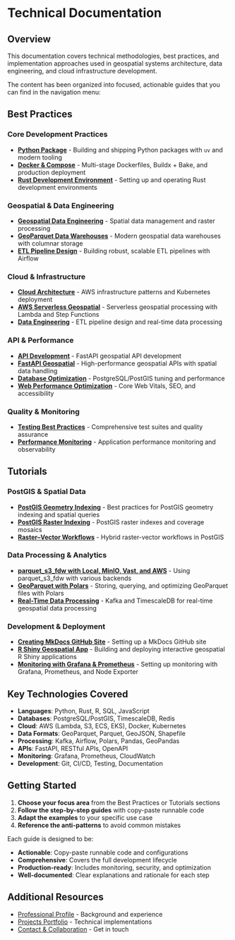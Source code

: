 # Technical Documentation

## Overview

This documentation covers technical methodologies, best practices, and implementation approaches used in geospatial systems architecture, data engineering, and cloud infrastructure development.

The content has been organized into focused, actionable guides that you can find in the navigation menu:

## Best Practices

### Core Development Practices
- **[Python Package](best-practices/python/python-package.md)** - Building and shipping Python packages with `uv` and modern tooling
- **[Docker & Compose](best-practices/docker-infrastructure/docker-and-compose.md)** - Multi-stage Dockerfiles, Buildx + Bake, and production deployment
- **[Rust Development Environment](best-practices/rust/rust-dev-environment.md)** - Setting up and operating Rust development environments

### Geospatial & Data Engineering
- **[Geospatial Data Engineering](best-practices/database-data/geospatial-data-engineering.md)** - Spatial data management and raster processing
- **[GeoParquet Data Warehouses](best-practices/database-data/geoparquet-data-warehouses.md)** - Modern geospatial data warehouses with columnar storage
- **[ETL Pipeline Design](best-practices/database-data/etl-pipeline-design.md)** - Building robust, scalable ETL pipelines with Airflow

### Cloud & Infrastructure
- **[Cloud Architecture](best-practices/architecture-design/cloud-architecture.md)** - AWS infrastructure patterns and Kubernetes deployment
- **[AWS Serverless Geospatial](best-practices/database-data/aws-serverless-geospatial.md)** - Serverless geospatial processing with Lambda and Step Functions
- **[Data Engineering](best-practices/database-data/data-engineering.md)** - ETL pipeline design and real-time data processing

### API & Performance
- **[API Development](best-practices/python/api-development.md)** - FastAPI geospatial API development
- **[FastAPI Geospatial](best-practices/python/fastapi-geospatial.md)** - High-performance geospatial APIs with spatial data handling
- **[Database Optimization](best-practices/database-data/database-optimization.md)** - PostgreSQL/PostGIS tuning and performance
- **[Web Performance Optimization](best-practices/python/web-performance-optimization.md)** - Core Web Vitals, SEO, and accessibility

### Quality & Monitoring
- **[Testing Best Practices](best-practices/operations-monitoring/testing-best-practices.md)** - Comprehensive test suites and quality assurance
- **[Performance Monitoring](best-practices/operations-monitoring/performance-monitoring.md)** - Application performance monitoring and observability

## Tutorials

### PostGIS & Spatial Data
- **[PostGIS Geometry Indexing](tutorials/database-data-engineering/postgis-geometry-indexing.md)** - Best practices for PostGIS geometry indexing and spatial queries
- **[PostGIS Raster Indexing](tutorials/database-data-engineering/postgis-raster-indexing.md)** - PostGIS raster indexes and coverage mosaics
- **[Raster–Vector Workflows](tutorials/database-data-engineering/postgis-raster-vector-workflows.md)** - Hybrid raster-vector workflows in PostGIS

### Data Processing & Analytics
- **[parquet_s3_fdw with Local, MinIO, Vast, and AWS](tutorials/database-data-engineering/parquet-s3-fdw.md)** - Using parquet_s3_fdw with various backends
- **[GeoParquet with Polars](tutorials/database-data-engineering/geoparquet-with-polars.md)** - Storing, querying, and optimizing GeoParquet files with Polars
- **[Real-Time Data Processing](tutorials/database-data-engineering/real-time-data-processing.md)** - Kafka and TimescaleDB for real-time geospatial data processing

### Development & Deployment
- **[Creating MkDocs GitHub Site](tutorials/quick-start/creating-mkdocs-github-site.md)** - Setting up a MkDocs GitHub site
- **[R Shiny Geospatial App](tutorials/python-development/r-shiny-geoapp.md)** - Building and deploying interactive geospatial R Shiny applications
- **[Monitoring with Grafana & Prometheus](tutorials/quick-start/monitoring-with-grafana-prometheus.md)** - Setting up monitoring with Grafana, Prometheus, and Node Exporter

## Key Technologies Covered

- **Languages**: Python, Rust, R, SQL, JavaScript
- **Databases**: PostgreSQL/PostGIS, TimescaleDB, Redis
- **Cloud**: AWS (Lambda, S3, ECS, EKS), Docker, Kubernetes
- **Data Formats**: GeoParquet, Parquet, GeoJSON, Shapefile
- **Processing**: Kafka, Airflow, Polars, Pandas, GeoPandas
- **APIs**: FastAPI, RESTful APIs, OpenAPI
- **Monitoring**: Grafana, Prometheus, CloudWatch
- **Development**: Git, CI/CD, Testing, Documentation

## Getting Started

1. **Choose your focus area** from the Best Practices or Tutorials sections
2. **Follow the step-by-step guides** with copy-paste runnable code
3. **Adapt the examples** to your specific use case
4. **Reference the anti-patterns** to avoid common mistakes

Each guide is designed to be:
- **Actionable**: Copy-paste runnable code and configurations
- **Comprehensive**: Covers the full development lifecycle
- **Production-ready**: Includes monitoring, security, and optimization
- **Well-documented**: Clear explanations and rationale for each step

## Additional Resources

- [Professional Profile](about.md) - Background and experience
- [Projects Portfolio](projects.md) - Technical implementations
- [Contact & Collaboration](getting-started.md) - Get in touch